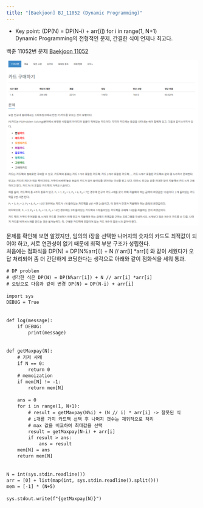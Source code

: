 ```yaml
---
title: "[Baekjoon] BJ_11052 (Dynamic Programming)"
---
```


* Key point: (DP(N) = DP(N-i) + arr[i]) for i in range(1, N+1)  
Dynamic Programming의 전형적인 문제, 간결한 식이 언제나 최고다.

백준 11052번 문제 [Baekjoon 11052](https://www.acmicpc.net/problem/11052)  

![BJ_11052](/assets/images/BJ_11052.bmp)

문제를 확인해 보면 알겠지만, 임의의 i장을 선택한 나머지의 숫자의 카드도 최적값이 되어야 하고, 서로 연관성이 없기 때문에 최적 부분 구조가 성립한다.  
처음에는 점화식을 DP(N) = DP(N%arr[i]) + N // arr[i] *arr[i] 와 같이 세웠다가 오답 처리되어 좀 더 간단하게 코딩한다는 생각으로 아래와 같이 점화식을 세워 통과.  

```
# DP problem
# 생각한 식은 DP(N) = DP(N%arr[i]) + N // arr[i] *arr[i]
# 오답으로 다음과 같이 변경 DP(N) = DP(N-i) + arr[i]

import sys
DEBUG = True


def log(message):
    if DEBUG:
        print(message)


def getMaxpay(N):
    # 기저 사례
    if N == 0:
        return 0
    # memoization
    if mem[N] != -1:
        return mem[N]

    ans = 0
    for i in range(1, N+1):
        # result = getMaxpay(N%i) + (N // i) * arr[i] -> 잘못된 식
        # i개를 가지 카드팩 선택 후 나머지 갯수는 재귀적으로 처리
        # max 값을 비교하여 최대값을 선택
        result = getMaxpay(N-i) + arr[i]
        if result > ans:
            ans = result
    mem[N] = ans
    return mem[N]


N = int(sys.stdin.readline())
arr = [0] + list(map(int, sys.stdin.readline().split()))
mem = [-1] * (N+5)

sys.stdout.write(f"{getMaxpay(N)}")

```
